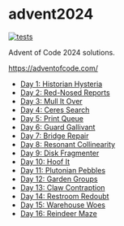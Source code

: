 # advent2024

[![tests](https://github.com/ianlewis/advent2024/actions/workflows/pre-submit.units.yml/badge.svg)](https://github.com/ianlewis/advent2024/actions/workflows/pre-submit.units.yml)

Advent of Code 2024 solutions.

https://adventofcode.com/

- [Day 1: Historian Hysteria](./day1)
- [Day 2: Red-Nosed Reports](./day2)
- [Day 3: Mull It Over](./day3)
- [Day 4: Ceres Search](./day4)
- [Day 5: Print Queue](./day5)
- [Day 6: Guard Gallivant](./day6)
- [Day 7: Bridge Repair](./day7)
- [Day 8: Resonant Collinearity](./day8)
- [Day 9: Disk Fragmenter](./day9)
- [Day 10: Hoof It](./day10)
- [Day 11: Plutonian Pebbles](./day11)
- [Day 12: Garden Groups](./day12)
- [Day 13: Claw Contraption](./day13)
- [Day 14: Restroom Redoubt](./day14)
- [Day 15: Warehouse Woes](./day15)
- [Day 16: Reindeer Maze](./day16)

